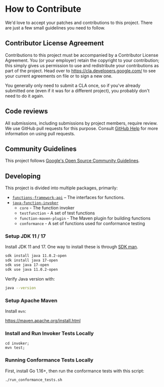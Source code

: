 # How to Contribute

We'd love to accept your patches and contributions to this project. There are
just a few small guidelines you need to follow.

## Contributor License Agreement

Contributions to this project must be accompanied by a Contributor License
Agreement. You (or your employer) retain the copyright to your contribution;
this simply gives us permission to use and redistribute your contributions as
part of the project. Head over to <https://cla.developers.google.com/> to see
your current agreements on file or to sign a new one.

You generally only need to submit a CLA once, so if you've already submitted one
(even if it was for a different project), you probably don't need to do it
again.

## Code reviews

All submissions, including submissions by project members, require review. We
use GitHub pull requests for this purpose. Consult
[GitHub Help](https://help.github.com/articles/about-pull-requests/) for more
information on using pull requests.

## Community Guidelines

This project follows [Google's Open Source Community
Guidelines](https://opensource.google.com/conduct/).

## Developing

This project is divided into multiple packages, primarily:

- [`functions-framework-api`](./functions-framework-api) – The interfaces for functions.
- [`java-function-invoker`](./invoker)
  - `core` - The function invoker
  - `testfunction` - A set of test functions
  - `function-maven-plugin` - The Maven plugin for building functions
  - `conformance` - A set of functions used for conformance testing

### Setup JDK 11 / 17

Install JDK 11 and 17. One way to install these is through [SDK man](https://sdkman.io/).

```sh
sdk install java 11.0.2-open
sdk install java 17-open
sdk use java 17-open
sdk use java 11.0.2-open
```

Verify Java version with:

```sh
java --version
```

### Setup Apache Maven

Install `mvn`:

https://maven.apache.org/install.html

### Install and Run Invoker Tests Locally

```
cd invoker;
mvn test;
```

### Running Conformance Tests Locally

First, install Go 1.16+, then run the conformance tests with this script:

```
./run_conformance_tests.sh
```